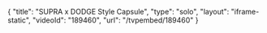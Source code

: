 {
    "title": "SUPRA x DODGE Style Capsule",
    "type": "solo",
    "layout": "iframe-static",
    "videoId": "189460",
    "url": "\/tvpembed\/189460"
}